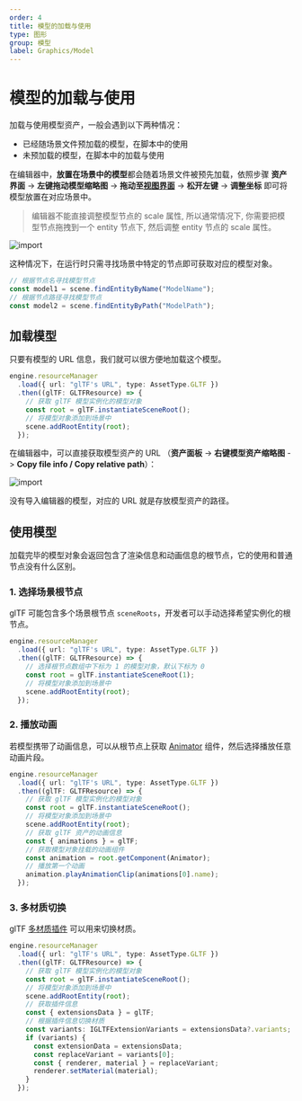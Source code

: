 ```yaml
---
order: 4
title: 模型的加载与使用
type: 图形
group: 模型
label: Graphics/Model
---
```


# 模型的加载与使用

加载与使用模型资产，一般会遇到以下两种情况：

- 已经随场景文件预加载的模型，在脚本中的使用
- 未预加载的模型，在脚本中的加载与使用

在编辑器中，**放置在场景中的模型**都会随着场景文件被预先加载，依照步骤 **资产界面** -> **左键拖动模型缩略图** -> **拖动至[视图界面](${docs})** -> **松开左键** -> **调整坐标** 即可将模型放置在对应场景中。

> 编辑器不能直接调整模型节点的 scale 属性, 所以通常情况下, 你需要把模型节点拖拽到一个 entity 节点下, 然后调整 entity 节点的 scale 属性。

<img src="https://gw.alipayobjects.com/zos/OasisHub/8e088349-f36d-4d16-a525-bbb63fe00105/import.gif" alt="import" style="zoom:100%;" />

这种情况下，在运行时只需寻找场景中特定的节点即可获取对应的模型对象。

```typescript
// 根据节点名寻找模型节点
const model1 = scene.findEntityByName("ModelName");
// 根据节点路径寻找模型节点
const model2 = scene.findEntityByPath("ModelPath");
```

## 加载模型

只要有模型的 URL 信息，我们就可以很方便地加载这个模型。

```typescript
engine.resourceManager
  .load({ url: "glTF's URL", type: AssetType.GLTF })
  .then((glTF: GLTFResource) => {
    // 获取 glTF 模型实例化的模型对象
    const root = glTF.instantiateSceneRoot();
    // 将模型对象添加到场景中
    scene.addRootEntity(root);
  });
```

在编辑器中，可以直接获取模型资产的 URL （**资产面板** -> **右键模型资产缩略图** -> **Copy file info / Copy relative path**）：

<img src="https://mdn.alipayobjects.com/huamei_yo47yq/afts/img/A*T6-QR7KrH8oAAAAAAAAAAAAADhuCAQ/original" alt="import" style="zoom:100%;" />

没有导入编辑器的模型，对应的 URL 就是存放模型资产的路径。

## 使用模型

加载完毕的模型对象会返回包含了渲染信息和动画信息的根节点，它的使用和普通节点没有什么区别。

<playground src="gltf-basic.ts"></playground>

### 1. 选择场景根节点

glTF 可能包含多个场景根节点 `sceneRoots`，开发者可以手动选择希望实例化的根节点。

```typescript
engine.resourceManager
  .load({ url: "glTF's URL", type: AssetType.GLTF })
  .then((glTF: GLTFResource) => {
    // 选择根节点数组中下标为 1 的模型对象，默认下标为 0
    const root = glTF.instantiateSceneRoot(1);
    // 将模型对象添加到场景中
    scene.addRootEntity(root);
  });
```

### 2. 播放动画

若模型携带了动画信息，可以从根节点上获取 [Animator](${api}core/Animator) 组件，然后选择播放任意动画片段。

```typescript
engine.resourceManager
  .load({ url: "glTF's URL", type: AssetType.GLTF })
  .then((glTF: GLTFResource) => {
    // 获取 glTF 模型实例化的模型对象
    const root = glTF.instantiateSceneRoot();
    // 将模型对象添加到场景中
    scene.addRootEntity(root);
    // 获取 glTF 资产的动画信息
    const { animations } = glTF;
    // 获取模型对象挂载的动画组件
    const animation = root.getComponent(Animator);
    // 播放第一个动画
    animation.playAnimationClip(animations[0].name);
  });
```

### 3. 多材质切换

glTF [多材质插件](https://github.com/KhronosGroup/glTF/tree/master/extensions/2.0/Khronos/KHR_materials_variants) 可以用来切换材质。

```typescript
engine.resourceManager
  .load({ url: "glTF's URL", type: AssetType.GLTF })
  .then((glTF: GLTFResource) => {
    // 获取 glTF 模型实例化的模型对象
    const root = glTF.instantiateSceneRoot();
    // 将模型对象添加到场景中
    scene.addRootEntity(root);
    // 获取插件信息
    const { extensionsData } = glTF;
    // 根据插件信息切换材质
    const variants: IGLTFExtensionVariants = extensionsData?.variants;
    if (variants) {
      const extensionData = extensionsData;
      const replaceVariant = variants[0];
      const { renderer, material } = replaceVariant;
      renderer.setMaterial(material);
    }
  });
```
